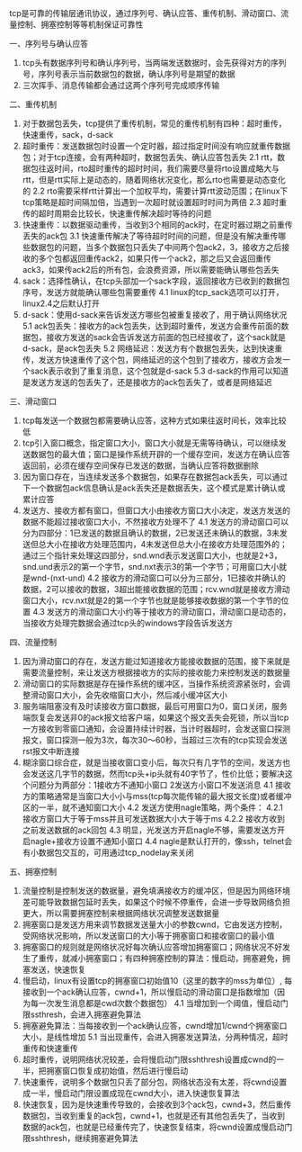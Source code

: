 tcp是可靠的传输层通讯协议，通过序列号、确认应答、重传机制、滑动窗口、流量控制、拥塞控制等等机制保证可靠性

一、序列号与确认应答
1. tcp头有数据序列号和确认序列号，当两端发送数据时，会先获得对方的序列号，序列号表示当前数据包的数据，确认序列号是期望的数据
2. 三次挥手、消息传输都会通过这两个序列号完成顺序传输

二、重传机制
1. 对于数据包丢失，tcp提供了重传机制，常见的重传机制有四种：超时重传，快速重传，sack，d-sack
2. 超时重传：发送数据包时设置一个定时器，超过指定时间没有响应就重传数据包；对于tcp连接，会有两种超时，数据包丢失、确认应答包丢失
2.1 rtt，数据包往返时间，rto超时重传的超时时间，我们需要尽量将rto设置成略大与rtt，但是rtt实际上是动态的，随着网络状况变化，那么rto也需要是动态变化的
2.2 rto需要采样rtt计算出一个加权平均，需要计算rtt波动范围；在linux下tcp策略是超时间隔加倍，当遇到一次超时就设置超时时间为两倍
2.3 超时重传的超时周期会比较长，快速重传解决超时等待的问题
3. 快速重传：以数据驱动重传，当收到3个相同的ack时，在定时器过期之前重传丢失的ack包
3.1 快速重传解决了等待超时时间的问题，但是没有解决重传哪些数据包的问题，当多个数据包只丢失了中间两个包ack2，3，接收方之后接收的多个包都返回重传ack2，如果只传一个ack2，那之后又会返回重传ack3，如果传ack2后的所有包，会浪费资源，所以需要能确认哪些包丢失
4. sack：选择性确认，在tcp头部加一个sack字段，返回接收方已收到的数据包序号，发送方就能确认哪些包需要重传
4.1 linux的tcp_sack选项可以打开，linux2.4之后默认打开
5. d-sack：使用d-sack来告诉发送方哪些包被重复接收了，用于确认网络状况
5.1 ack包丢失：接收方的ack包丢失，达到超时重传，发送方会重传前面的数据包，接收方发送的sack会告诉发送方前面的包已经接收了，这个sack就是d-sack，是ack包丢失
5.2 网络延迟：发送方有个数据包丢失，达到快速重传，发送方快速重传了这个包，网络延迟的这个包到了接收方，接收方会发一个sack表示收到了重复消息，这个包就是d-sack
5.3 d-sack的作用可以知道是发送方发送的包丢失了，还是接收方的ack包丢失了，或者是网络延迟

三、滑动窗口
1. tcp每发送一个数据包都需要确认应答，这种方式如果往返时间长，效率比较低
2. tcp引入窗口概念，指定窗口大小，窗口大小就是无需等待确认，可以继续发送数据包的最大值；窗口是操作系统开辟的一个缓存空间，发送方在确认应答返回前，必须在缓存空间保存已发送的数据，当确认应答将数据删除
3. 因为窗口存在，当连续发送多个数据包，如果存在数据包ack丢失，可以通过下一个数据包ack信息确认是ack丢失还是数据丢失，这个模式是累计确认或累计应答
4. 发送方、接收方都有窗口，但窗口大小由接收方窗口大小决定，发送方发送的数据不能超过接收窗口大小，不然接收方处理不了
4.1 发送方的滑动窗口可以分为四部分：1已发送的数据且确认的数据，2已发送还未确认的数据，3未发送但总大小在接收方处理范围内，4未发送但总大小在接收方处理范围外的；通过三个指针来处理这四部分，snd.wnd表示发送窗口大小，也就是2+3，snd.und表示2的第一个字节，snd.nxt表示3的第一个字节；可用窗口大小就是wnd-(nxt-und)
4.2 接收方的滑动窗口可以分为三部分，1已接收并确认的数据，2可以接收的数据，3超出能接收数据的范围；rcv.wnd就是接收方滑动窗口大小，rcv.nxt就是2的第一个字节也就是能够接收数据的第一个字节的位置
4.3 发送方的滑动窗口大小约等于接收方的滑动窗口，滑动窗口是动态的，当接收方处理完数据会通过tcp头的windows字段告诉发送方

四、流量控制
1. 因为滑动窗口的存在，发送方能过知道接收方能接收数据的范围，接下来就是需要流量控制，来让发送方根据接收方的实际的接收能力来控制发送的数据量
2. 滑动窗口的实际数据是存在操作系统的缓冲区，当操作系统资源紧张时，会调整滑动窗口大小，会先收缩窗口大小，然后减小缓冲区大小
3. 服务端阻塞没有及时读接收方窗口数据，最后可用窗口为0，窗口关闭，服务端恢复会发送非0的ack报文给客户端，如果这个报文丢失会死锁，所以当tcp一方接收到零窗口通知，会设置持续计时器，当计时器超时，会发送窗口探测报文，窗口探测一般为3次，每次30～60秒，当超过三次有的tcp实现会发送rst报文中断连接
4. 糊涂窗口综合症，就是当接收窗口变小后，每次只有几字节的空间，发送方也会发送这几字节的数据，然而tcp头+ip头就有40字节了，性价比低；要解决这个问题分为两部分：1接收方不通知小窗口 2发送方小窗口不发送消息
4.1 接收方的策略通常是当窗口大小小与mss(tcp每次能传输的最大报文长度)或者缓冲区的一半，就不通知窗口大小
4.2 发送方使用nagle策略，两个条件：
4.2.1 接收方窗口大于等于mss并且可发送数据大小大于等于ms
4.2.2 接收方收到之前发送数据的ack回包
4.3 明显，光发送方开启nagle不够，需要发送方开启nagle+接收方设置不通知小窗口
4.4 nagle是默认打开的，像ssh，telnet会有小数据包交互的，可用通过tcp_nodelay来关闭

五、拥塞控制
1. 流量控制是控制发送的数据量，避免填满接收方的缓冲区，但是因为网络环境差可能导致数据包延时丢失，如果这个时候不停重传，会进一步导致网络负担更大，所以需要拥塞控制来根据网络状况调整发送数据量
2. 拥塞窗口是发送方用来调节数据发送量大小的参数cwnd，它由发送方控制，受网络状况影响，所以发送窗口的大小等于拥塞窗口和接收窗口的最小值
3. 拥塞窗口的规则就是网络状况好每次确认应答增加拥塞窗口；网络状况不好发生了重传，就减小拥塞窗口；有四种拥塞控制的算法：慢启动，拥塞避免，拥塞发送，快速恢复
4. 慢启动，linux有设置tcp的拥塞窗口初始值10（这里的数字的mss为单位）, 每接收到一个ack确认应答，cwnd+1，所以慢启动的滑动窗口是指数增加（因为每一次发生消息都是cwd次数个数据包）
4.1 当增加到一个阈值，慢启动门限ssthresh，会进入拥塞避免算法
5. 拥塞避免算法：当每接收到一个ack确认应答，cwnd增加1/cwnd个拥塞窗口大小，是线性增加
5.1 当出现重传，会进入拥塞发送算法，分两种情况，超时重传和快速重传
6. 超时重传，说明网络状况较差，会将慢启动门限sshthresh设置成cwnd的一半，把拥塞窗口恢复成初始值，然后进行慢启动
7. 快速重传，说明多个数据包只丢了部分包，网络状态没有太差，将cwnd设置成一半，慢启动门限设置成现在cwnd大小，进入快速恢复算法
8. 快速恢复，因为是快速重传导致的，会接收到3个ack包，cwnd+3，然后重传数据包，当收到重复的ack包，cwnd+1，也就是还有其他包丢失了，当收到数据的ack包，也就是已经重传完了，快速恢复结束，将cwnd设置成慢启动门限sshthresh，继续拥塞避免算法